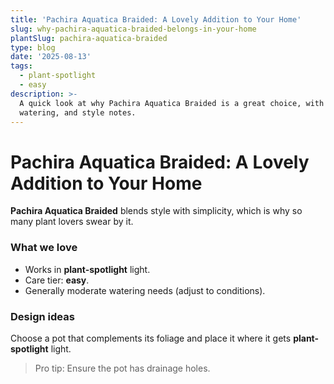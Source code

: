```yaml
---
title: 'Pachira Aquatica Braided: A Lovely Addition to Your Home'
slug: why-pachira-aquatica-braided-belongs-in-your-home
plantSlug: pachira-aquatica-braided
type: blog
date: '2025-08-13'
tags:
  - plant-spotlight
  - easy
description: >-
  A quick look at why Pachira Aquatica Braided is a great choice, with light,
  watering, and style notes.
---
```

# Pachira Aquatica Braided: A Lovely Addition to Your Home

**Pachira Aquatica Braided** blends style with simplicity, which is why so many plant lovers swear by it.

### What we love
- Works in **plant-spotlight** light.
- Care tier: **easy**.
- Generally moderate watering needs (adjust to conditions).

### Design ideas
Choose a pot that complements its foliage and place it where it gets **plant-spotlight** light.
  
> Pro tip: Ensure the pot has drainage holes.
